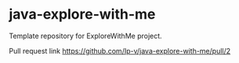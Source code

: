 # java-explore-with-me
Template repository for ExploreWithMe project.

Pull request link https://github.com/Ip-v/java-explore-with-me/pull/2
